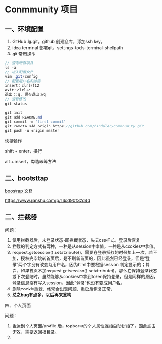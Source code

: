 # Conmmunity 项目
## 一、环境配置
1. GitHub 与 git。github 创建仓库，添加ssh key。
2. idea terminal 部署git，settings-tools-terminal-shellpath
3. git 常用操作
~~~java
// 查询所有项目
ls -a
// 进入配置文件
vim .git/config
// 配置用户名和邮箱
insert：clrl+f12
exit：clrl+c
退出：:q, 保存退出:wq
// 查看修改
git status
    
git init
git add README.md
git commit -m "first commit"
git remote add origin https://github.com/hardalec/commnunity.git
git push -u origin master
~~~

快捷操作

shift + enter，换行

alt + insert，构造器等方法



## 二、bootsttap

[boostrap 文档](https://v3.bootcss.com/components/#navbar)

https://www.jianshu.com/p/14cd90f32d4d



## 三、拦截器

问题：

1. 使用拦截器后，未登录状态-即拦截状态，失去css样式。登录后恢复
2. 拦截的判定方式有两种，一种是从session中拿值，一种是从cookies中拿值。
3. request.getsession().setattribute()，需要在登录授权的时候加上一次，若不加，授权完毕跳转首页后，是不刷新首页的，因此虽然已经登录，但是“登录”两个字没有改变为用户名，因为html中要根据session 判定显示的；其次，如果首页不加request.getsession().setattribute()，那么在保持登录状态或下次登陆时，虽然能够从cookies中拿到token保持登录，但是同样的原因，登录信息没有写入session，因此”登录“也没有变成用户名。
4. 删除cookie重登，经常会出现问题，重启后恢复正常。
5. **总之bug有点多，以后再来重构**





四、个人页面

问题：

1. 当达到个人页面/profile 后，topbar中的个人属性连接自动拼接了，因此点击无效，需要返回根目录。
2. 
